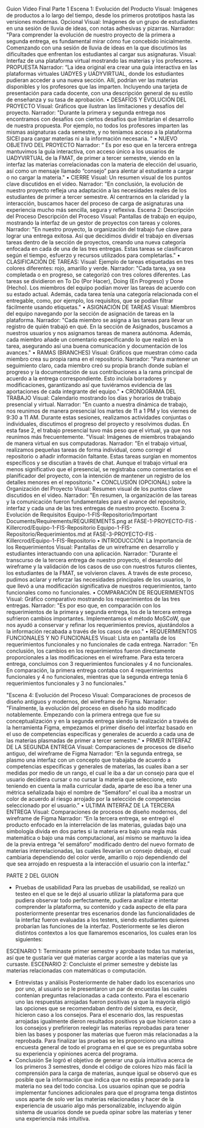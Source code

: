 Guion Video Final
Parte 1 
Escena 1: Evolución del Producto
Visual: Imágenes de productos a lo largo del tiempo, desde los primeros prototipos hasta las versiones modernas.
Opcional Visual: Imágenes de un grupo de estudiantes en una sesión de lluvia de ideas, con notas adhesivas y pizarras.
Narrador: "Para comprender la evolución de nuestro proyecto de la primera a segunda entrega, es fundamental mirar cómo fue concebido inicialmente. Comenzando con una sesión de lluvia de ideas en la que discutimos las dificultades que enfrentan los estudiantes al cargar sus asignaturas. 
Visual: Interfaz de una plataforma virtual mostrando las materias y los profesores.
•	PROPUESTA
Narrador: “La idea original era crear una guía interactiva en las plataformas virtuales UADYES y UADYVIRTUAL, donde los estudiantes pudieran acceder a una nueva sección. Allí, podrían ver las materias disponibles y los profesores que las imparten. Incluyendo una tarjeta de presentación para cada docente, con una descripción general de su estilo de enseñanza y su tasa de aprobación. 
•	DESAFÍOS Y EVOLUCIÓN DEL PROYECTO
Visual: Gráficos que ilustran las limitaciones y desafíos del proyecto.
Narrador: "Durante la primera y segunda entrega nos encontramos con desafíos con ciertos desafíos que limitarían el desarrollo de nuestra propuesta. Por ejemplo, no todos los profesores imparten las mismas asignaturas cada semestre, y no teníamos acceso a la plataforma SICEI para cargar materias ni a la información necesaria. "
•	NUEVO OBJETIVO DEL PROYECTO
Narrador: “ Es por eso que en la tercera entrega mantuvimos la guía interactiva, con acceso único a los usuarios de UADYVIRTUAL de la FMAT, de primer a tercer semestre, viendo en la interfaz las materias correlacionadas con la materia de elección del usuario, así como un mensaje llamado “consejo” para alentar al estudiante a cargar o no cargar la materia."
•	CIERRE
Visual: Un resumen visual de los puntos clave discutidos en el video.
Narrador: "En conclusión, la evolución de nuestro proyecto refleja una adaptación a las necesidades reales de los estudiantes de primer a tercer semestre. Al centrarnos en la claridad y la interacción, buscamos hacer del proceso de carga de asignaturas una experiencia mucho más sencilla, segura y reflexiva. 
Escena 2: Descripción del Proceso
Descripción del Proceso
Visual: Pantallas de trabajo en equipo, mostrando la interfaz de un gestor de proyectos con tareas y colores. 
Narrador: "En nuestro proyecto, la organización del trabajo fue clave para lograr una entrega exitosa. Así que decidimos dividir el trabajo en diversas tareas dentro de la sección de proyectos, creando una nueva categoría enfocada en cada de una de las tres entregas. Estas tareas se clasificaron según el tiempo, esfuerzo y recursos utilizados para completarlas."
•	CLASIFICACIÓN DE TAREAS:
Visual: Ejemplo de tareas etiquetadas en tres colores diferentes: rojo, amarillo y verde.
Narrador: "Cada tarea, ya sea completada o en progreso, se categorizó con tres colores diferentes. Las tareas se dividieron en To Do (Por Hacer), Doing (En Progreso) y Done (Hecho). Los miembros del equipo podían mover las tareas de acuerdo con su estado actual. Además, cada tarea tenía una categoría relacionada con el entregable, como, por ejemplo, los requisitos, que se podían filtrar fácilmente usando etiquetas."
•	ASIGNACIÓN DE TAREAS
Visual: Miembros del equipo navegando por la sección de asignación de tareas en la plataforma.
Narrador: "Cada miembro se asigna a las tareas para llevar un registro de quién trabajó en qué. En la sección de Asignados, buscamos a nuestros usuarios y nos asignamos tareas de manera autónoma. Además, cada miembro añade un comentario especificando lo que realizó en la tarea, asegurando así una buena comunicación y documentación de los avances."
•	RAMAS (BRANCHES)
Visual: Gráficos que muestran cómo cada miembro crea su propia rama en el repositorio.
Narrador: "Para mantener un seguimiento claro, cada miembro creó su propia branch donde subían el progreso y la documentación de sus contribuciones a la rama principal de acuerdo a la entrega correspondiente. Esto incluía borradores y modificaciones, garantizando así que tuviéramos evidencia de las aportaciones de cada integrante del equipo."
•	CRONOGRAMA DEL TRABAJO
Visual: Calendario mostrando los días y horarios de trabajo presencial y virtual.
Narrador: "En cuanto a nuestra dinámica de trabajo, nos reunimos de manera presencial los martes de 11 a 1 PM y los viernes de 9:30 a 11 AM. Durante estas sesiones, realizamos actividades conjuntas o individuales, discutimos el progreso del proyecto y resolvimos dudas. En esta fase 2, el trabajo presencial tuvo más peso que el virtual, ya que nos reunimos más frecuentemente.
"Visual: Imágenes de miembros trabajando de manera virtual en sus computadoras.
Narrador: "En el trabajo virtual, realizamos pequeñas tareas de forma individual, como corregir el repositorio o añadir información faltante. Estas tareas surgían en momentos específicos y se discutían a través de chat. Aunque el trabajo virtual era menos significativo que el presencial, se registraba como comentarios en el planificador del proyecto, con la intención de mantener un registro de los detalles menores en el repositorio."
•	CONCLUSIÓN (OPCIONAL) sobre la Organización del Proyecto
Visual: Resumen visual de los puntos clave discutidos en el video.
Narrador: "En resumen, la organización de las tareas y la comunicación fueron fundamentales para el avance del repositorio, interfaz y cada una de las tres entregas de nuestro proyecto. 
Escena 3: Evolución de Requisitos
Equipo-1-FIS-Repositorio/Important Documents/Requirements/REQUIREMENTS.png at FASE-1-PROYECTO-FIS · Killercrod/Equipo-1-FIS-Repositorio
Equipo-1-FIS-Repositorio/Requerimientos.md at FASE-3-PROYECTO-FIS · Killercrod/Equipo-1-FIS-Repositorio
•	INTRODUCCIÓN: La Importancia de los Requerimientos
Visual: Pantallas de un wireframe en desarrollo y estudiantes interactuando con una aplicación.
Narrador: "Durante el transcurso de la tercera entrega de nuestro proyecto, el desarrollo del wireframe y la validación de los casos de uso con nuestros futuros clientes, los estudiantes de la FMAT, se volvieron claves. A través de este proceso, pudimos aclarar y reforzar las necesidades principales de los usuarios, lo que llevó a una modificación significativa de nuestros requerimientos, tanto funcionales como no funcionales.
•	COMPARACIÓN DE REQUERIMIENTOS 
Visual: Gráfico comparativo mostrando los requerimientos de las tres entregas.
Narrador: "Es por eso que, en comparación con los requerimientos de la primera y segunda entrega, los de la tercera entrega sufrieron cambios importantes. Implementamos el método MoSCoW, que nos ayudó a conservar y refinar los requerimientos previos, ajustándolos a la información recabada a través de los casos de uso."
•	REQUERIMIENTOS FUNCIONALES Y NO FUNCIONALES
Visual: Lista en pantalla de los requerimientos funcionales y no funcionales de cada entrega.
Narrador: "En conclusión, los cambios en los requerimientos fueron directamente proporcionales a las modificaciones en el wireframe. Para esta tercera entrega, concluimos con 3 requerimientos funcionales y 4 no funcionales. En comparación, la primera entrega contaba con 4 requerimientos funcionales y 4 no funcionales, mientras que la segunda entrega tenía 6 requerimientos funcionales y 3 no funcionales."

"Escena 4: Evolución del Proceso
Visual: Comparaciones de procesos de diseño antiguos y modernos, del wireframe de Figma.
Narrador: "Finalmente, la evolución del proceso en diseño ha sido modificado notablemente. Empezando con la primera entrega que fue su conceptualización y en la segunda entrega siendo la realización a través de la herramienta Figma, empezamos el primer diseño del interfaz basado en el uso de competencias específicas y generales de acuerdo a cada una de las materias plasmadas de primer a tercer semestre."
•	PRMER INTERFAZ DE LA SEGUNDA ENTREGA
Visual: Comparaciones de procesos de diseño antiguo, del wireframe de Figma
Narrador: “En la segunda entrega, se plasmo una interfaz con un concepto  que trabajaba de acuerdo a competencias especificas y generales de materias, las cuales iban a ser medidas por medio de un rango, el cual le iba a dar un consejo para que el usuario decidiera cursar o no cursar la materia que seleccione, esto teniendo en cuenta la malla curricular dada, aparte de eso iba a tener una métrica señalizada bajo el nombre de “Semáforo” el cual iba a mostrar un color de acuerdo al riesgo arrojado por la selección de competencias seleccionado por el usuario.”
•	ULTIMA INTERFAZ DE LA TERCERA ENTREGA
Visual: Comparaciones de procesos de diseño modernos, del wireframe de Figma
Narrador: “En la tercera entrega, se entregó el producto enfocado en la interrelación de las materias, guiadas bajo una simbología divida en dos partes si la materia era bajo una regla más matemática o bajo una más computacional, así mismo se mantuvo la idea de la previa entrega “el semáforo” modificado dentro del nuevo formato de materias interrelacionadas, las cuales llevarían un consejo debajo, el cual cambiaria dependiendo del color verde, amarillo o rojo dependiendo del que sea arrojado en respuesta a la interacción el usuario con la interfaz.”

PARTE 2 DEL GUION 
-	Pruebas de usabilidad
Para las pruebas de usabilidad, se realizó un testeo en el que se le dejó al usuario utilizar la plataforma para que pudiera observar todo perfectamente, pudiera analizar e intentar comprender la plataforma, su contenido y cada aspecto de ella para posteriormente presentar tres escenarios donde las funcionalidades de la interfaz fueron evaluadas a los testers, siendo estudiantes quienes probarían las funciones de la interfaz.
Posteriormente se les dieron distintos contextos a los que llamaremos escenarios, los cuales eran los siguientes:

ESCENARIO 1: Terminaste primer semestre y aprobaste todas tus materias, así que te gustaría ver qué materias cargar acorde a las materias que ya cursaste.
ESCENARIO 2: Concluiste el primer semestre y debiste las materias relacionadas con matemáticas o computación.
 
-	Entrevistas y análisis 
Posteriormente de haber dado los escenarios uno por uno, al usuario se le presentaron un par de encuestas las cuales contenían preguntas relacionadas a cada contexto.
Para el escenario uno las respuestas arrojadas fueron positivas ya que la mayoría eligió las opciones que se recomendaban dentro del sistema, es decir, hicieron caso a los consejos.
Para el escenario dos, las respuestas arrojadas igualmente dieron resultados positivos ya que hicieron caso a los consejos y prefirieron reelegir las materias reprobadas para tener bien las bases y posponer las materias que fueron más relacionadas a la reprobada.
Para finalizar las pruebas se les proporciono una ultima encuesta general de todo el programa en el que se es preguntaba sobre su experiencia y opiniones acerca del programa.
-	Conclusión
Se logró el objetivo de generar una guía intuitiva acerca de los primeros 3 semestres, donde el código de colores hizo más fácil la comprensión para la carga de materias, aunque igual se observó que es posible que la información que indica que no estás preparado para la materia no sea del todo concisa.
Los usuarios opinan que se podría implementar funciones adicionales para que el programa tenga distintos usos aparte de solo ver las materias relacionadas y hacer de la experiencia de usuario algo más personalizable, incluyendo algún sistema de usuarios donde se pueda opinar sobre las materias y tener una experiencia más intuitiva.

